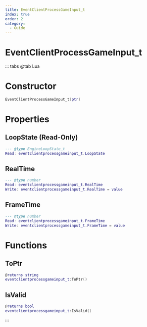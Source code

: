```yaml
---
title: EventClientProcessGameInput_t
index: true
order: 2
category:
  - Guide
---
```


# EventClientProcessGameInput_t

::: tabs
@tab Lua
# Constructor
```lua
EventClientProcessGameInput_t(ptr)
```
# Properties
## LoopState (Read-Only)
```lua
--- @type EngineLoopState_t
Read: eventclientprocessgameinput_t.LoopState
```
## RealTime 
```lua
--- @type number
Read: eventclientprocessgameinput_t.RealTime
Write: eventclientprocessgameinput_t.RealTime = value
```
## FrameTime 
```lua
--- @type number
Read: eventclientprocessgameinput_t.FrameTime
Write: eventclientprocessgameinput_t.FrameTime = value
```
# Functions
## ToPtr
```lua
@returns string
eventclientprocessgameinput_t:ToPtr()
```
## IsValid
```lua
@returns bool
eventclientprocessgameinput_t:IsValid()
```

:::